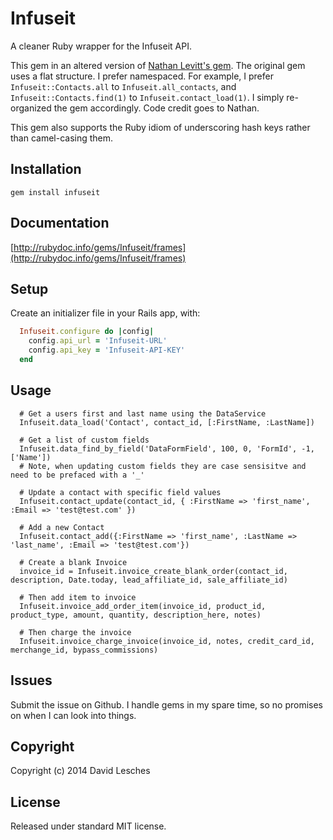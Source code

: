 # Infuseit

A cleaner Ruby wrapper for the Infuseit API.

This gem in an altered version of [Nathan Levitt's gem](https://github.com/nateleavitt/infusionsoft). The original gem uses a flat structure. I prefer namespaced. For example, I prefer `Infuseit::Contacts.all` to `Infuseit.all_contacts`, and `Infuseit::Contacts.find(1)` to `Infuseit.contact_load(1)`. I simply re-organized the gem accordingly. Code credit goes to Nathan.

This gem also supports the Ruby idiom of underscoring hash keys rather than camel-casing them.

## <a name="installation">Installation</a>
    gem install infuseit

## <a name="documentation">Documentation</a>
[http://rubydoc.info/gems/Infuseit/frames](http://rubydoc.info/gems/Infuseit/frames)

## Setup

Create an initializer file in your Rails app, with:

```ruby
  Infuseit.configure do |config|
    config.api_url = 'Infuseit-URL'
    config.api_key = 'Infuseit-API-KEY'
  end
```

## Usage

```
  # Get a users first and last name using the DataService
  Infuseit.data_load('Contact', contact_id, [:FirstName, :LastName])

  # Get a list of custom fields
  Infuseit.data_find_by_field('DataFormField', 100, 0, 'FormId', -1, ['Name'])
  # Note, when updating custom fields they are case sensisitve and need to be prefaced with a '_'

  # Update a contact with specific field values
  Infuseit.contact_update(contact_id, { :FirstName => 'first_name', :Email => 'test@test.com' })

  # Add a new Contact
  Infuseit.contact_add({:FirstName => 'first_name', :LastName => 'last_name', :Email => 'test@test.com'})

  # Create a blank Invoice
  invoice_id = Infuseit.invoice_create_blank_order(contact_id, description, Date.today, lead_affiliate_id, sale_affiliate_id)

  # Then add item to invoice
  Infuseit.invoice_add_order_item(invoice_id, product_id, product_type, amount, quantity, description_here, notes)

  # Then charge the invoice
  Infuseit.invoice_charge_invoice(invoice_id, notes, credit_card_id, merchange_id, bypass_commissions)
```

## Issues
Submit the issue on Github. I handle gems in my spare time, so no promises on when I can look into things.

## Copyright
Copyright (c) 2014 David Lesches

## License
Released under standard MIT license.